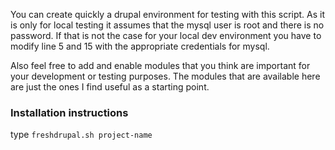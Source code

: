 You can create quickly a drupal environment for testing with this script. As it is only for local testing it assumes that the mysql user is root and there is no password. If that is not the case for your local dev environment you have to modify line 5 and 15 with the appropriate credentials for mysql.

Also feel free to add and enable modules that you think are important for your development or testing purposes. The modules that are available here are just the ones I find useful as a starting point.

### Installation instructions
type `freshdrupal.sh project-name`
